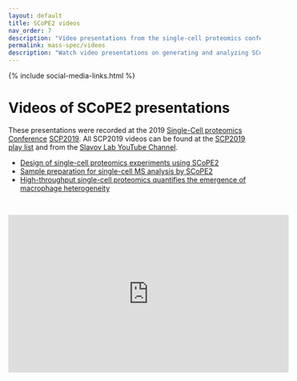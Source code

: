 ```yaml
---
layout: default
title: SCoPE2 videos
nav_order: 7
description: "Video presentations from the single-cell proteomics conference, Northeastern University, Boston, MA"
permalink: mass-spec/videos
description: "Watch video presentations on generating and analyzing SCoPE2 single-cell proteomics data"
---
```

{% include social-media-links.html %}

# Videos of SCoPE2 presentations

These presentations were recorded at the 2019 [Single-Cell proteomics Conference](http://single-cell.net) [SCP2019](https://web.northeastern.edu/scp2019/). All SCP2019 videos can be found at the [SCP2019 play list](http://bit.ly/SCP2019-Videos ) and from the [Slavov Lab YouTube Channel](http://bit.ly/Slavov-Videos).




* [Design of single-cell proteomics experiments using SCoPE2](https://youtu.be/mz6Yq2XSu-8)
* [Sample preparation for single-cell MS analysis by SCoPE2](https://youtu.be/Eq_s6Jlzfnk)
* [High-throughput single-cell proteomics quantifies the emergence of macrophage heterogeneity](https://youtu.be/NNLh4nE687I)

&nbsp;

<iframe width="560" height="315" src="https://www.youtube.com/embed/NNLh4nE687I" frameborder="0" allow="accelerometer; autoplay; encrypted-media; gyroscope; picture-in-picture" allowfullscreen></iframe>
